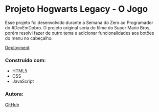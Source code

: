 # Projeto Hogwarts Legacy - O Jogo
Esse projeto foi desenvolvido durante a Semana do Zero ao Programador do #DevEmDobro. O projeto original seria do filme do Super Mario Bros, porém resolvi fazer de outro tema e adicionar funcionalidades aos botões do menu no cabeçalho.

[Deployment](https://joycefpliber.github.io/projeto-hogwarts-legacy/)


### Construído com:

- HTML5
- CSS
- JavaScript

### Autora:

[GitHub](https://github.com/JoyceFPliber)
